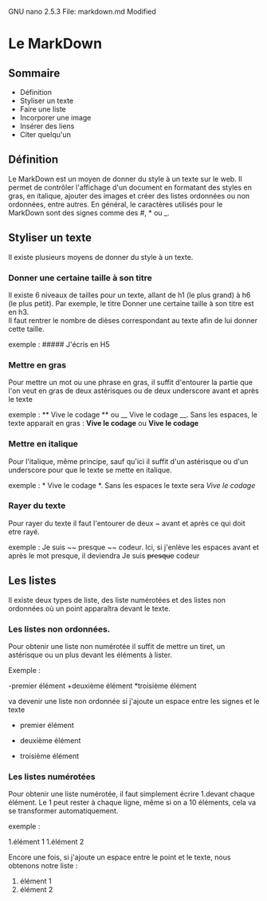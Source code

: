 GNU nano 2.5.3                                                       File: markdown.md                                                                                                          Modified  

# Le MarkDown

## Sommaire

- Définition
- Styliser un texte
- Faire une liste
- Incorporer une image
- Insérer des liens
- Citer quelqu'un 

## Définition

Le MarkDown est un moyen de donner du style à un texte sur le web. Il permet de contrôler l'affichage d'un document en formatant des styles en gras,
en italique, ajouter des images et créer des listes ordonnées ou non ordonnées, entre autres. En général, le caractères utilisés pour le MarkDown 
sont des signes comme des #, * ou _.

## Styliser un texte

Il existe plusieurs moyens de donner du style à un texte.      

### Donner une certaine taille à son titre

Il existe 6 niveaux de tailles pour un texte, allant de h1 (le plus grand) à h6 (le plus petit). Par exemple, le titre Donner une certaine taille à son titre est en h3.                     
Il faut rentrer le nombre de dièses correspondant au texte afin de lui donner cette taille.

exemple : ##### J'écris en H5      

### Mettre en gras

Pour mettre un mot ou une phrase en gras, il suffit d'entourer la partie que l'on veut en gras de deux astérisques ou de deux underscore avant et après le texte 

exemple : ** Vive le codage ** ou __ Vive le codage __. Sans les espaces, le texte apparait en gras : **Vive le codage** ou __Vive le codage__

### Mettre en italique

Pour l'italique, même principe, sauf qu'ici il suffit d'un astérisque ou d'un underscore pour que le texte se mette en italique.

exemple : * Vive le codage *. Sans les espaces le texte sera *Vive le codage*

### Rayer du texte

Pour rayer du texte il faut l'entourer de deux ~ avant et après ce qui doit etre rayé.

exemple : Je suis ~~ presque ~~ codeur. Ici, si j'enlève les espaces avant et après le mot presque, il deviendra Je suis ~~presque~~ codeur

## Les listes

Il existe deux types de liste, des liste numérotées et des listes non ordonnées où un point apparaîtra devant le texte.

### Les listes non ordonnées.

Pour obtenir une liste non numérotée il suffit de mettre un tiret, un astérisque ou un plus devant les éléments à lister. 

Exemple :

-premier élément
+deuxième élément
*troisième élément

va devenir une liste non ordonnée si j'ajoute un espace entre les signes et le texte

- premier élément
+ deuxième élément
* troisième élément

### Les listes numérotées

Pour obtenir une liste numérotée, il faut simplement écrire 1.devant chaque élément. Le 1 peut rester à chaque ligne, même si on a 10 éléments, cela va se transformer automatiquement.

exemple : 

1.élément 1
1.élément 2

Encore une fois, si j'ajoute un espace entre le point et le texte, nous obtenons notre liste :

1. élément 1
1. élément 2
